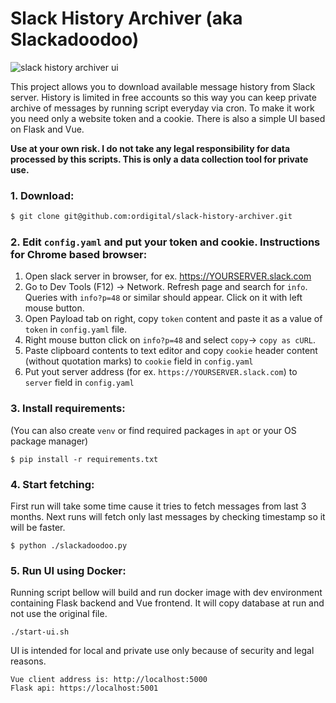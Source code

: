 # Slack History Archiver (aka Slackadoodoo)

![slack history archiver ui](https://i.ibb.co/Rvhgdzg/slack.jpg)

This project allows you to download available message history from Slack server. History is limited in free accounts so this way you can keep private archive of messages by running script everyday via cron. To make it work you need only a website token and a cookie. There is also a simple UI based on Flask and Vue.

**Use at your own risk. I do not take any legal responsibility for data processed by this scripts. This is only a data collection tool for private use.**

### 1. Download:

```bash
$ git clone git@github.com:ordigital/slack-history-archiver.git
```

### 2. Edit `config.yaml` and put your token and cookie. Instructions for Chrome based browser:

1. Open slack server in browser, for ex. https://YOURSERVER.slack.com
2. Go to Dev Tools (F12) → Network. Refresh page and search for `info`. Queries with `info?p=48` or similar should appear. Click on it with left mouse button.
3. Open Payload tab on right, copy `token` content and paste it as a value of `token` in `config.yaml` file.
4. Right mouse button click on `info?p=48` and select `copy`→ `copy as cURL`.
5. Paste clipboard contents to text editor and copy `cookie` header content (without quotation marks) to `cookie` field in `config.yaml`
6. Put yout server address (for ex. `https://YOURSERVER.slack.com`) to `server` field in `config.yaml`

### 3. Install requirements:

(You can also create `venv` or find required packages in `apt` or your OS package manager)

```
$ pip install -r requirements.txt
```

### 4. Start fetching:

First run will take some time cause it tries to fetch messages from last 3 months. Next runs will fetch only last messages by checking timestamp so it will be faster.

```
$ python ./slackadoodoo.py
```

### 5. Run UI using Docker:

Running script bellow will build and run docker image with dev environment containing Flask backend and Vue frontend. It will copy database at run and not use the original file. 

```
./start-ui.sh
```
UI is intended for local and private use only because of security and legal reasons.
```
Vue client address is: http://localhost:5000 
Flask api: https://localhost:5001
```



